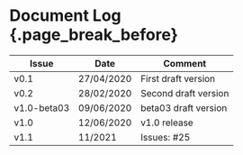 # Document Log {.page_break_before}

| Issue        | Date       | Comment              |
|--------------|------------|----------------------|
| v0.1         | 27/04/2020 | First draft version  |
| v0.2         | 28/02/2020 | Second draft version |
| v1.0-beta03  | 09/06/2020 | beta03 draft version |
| v1.0         | 12/06/2020 | v1.0 release         |
| v1.1         | 11/2021 | Issues: #25        |
